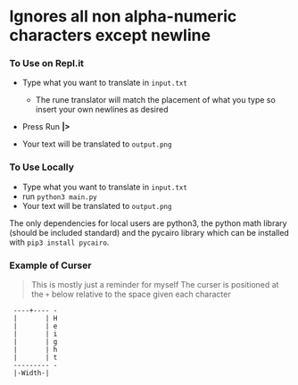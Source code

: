 # Ignores all non alpha-numeric characters except newline

### To Use on Repl.it
 - Type what you want to translate in `input.txt`
   - The rune translator will match the placement of what you type so insert your own newlines as desired

- Press Run **|>**
- Your text will be translated to `output.png`

### To Use Locally
 - Type what you want to translate in `input.txt`
 - run `python3 main.py`
 - Your text will be translated to `output.png`

The only dependencies for local users are python3, the python math library (should be included standard) and the pycairo library which can be installed with `pip3 install pycairo`.

### Example of Curser
> This is mostly just a reminder for myself
The curser is positioned at the `+` below relative to the space given each character


```
 ----+---- -
 |       | H
 |       | e
 |       | i 
 |       | g
 |       | h
 |       | t 
 --------- - 
 |-Width-|
```


